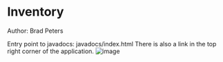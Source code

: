 # Inventory
Author: Brad Peters

Entry point to javadocs: javadocs/index.html
There is also a link in the top right corner of the application.
![image](https://user-images.githubusercontent.com/21231425/105387295-01bc1180-5bdb-11eb-9935-dbf8d141b124.png)
